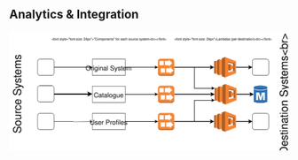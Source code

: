 ## Analytics & Integration

<img
  style="background-color: white;"
  alt="Multi-source/multi-destination analytics, fanning-in to a Kinesis stream and fanning-out to multiple target systems"
  src="images/large-analytics-after.svg"></img>
